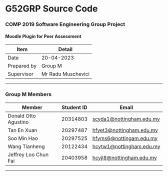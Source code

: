 # G52GRP Source Code

### COMP 2019 Software Engineering Group Project
#### Moodle Plugin for Peer Assessment

| Item        | Detail             |
| ----------- | ------------------ |
| Date        | 20-04-2023         |
| Prepared by | Group M            |
| Supervisor  | Mr Radu Muschevici |

---

### Group M Members
| Member                        | Student ID | Email                    |
| ----------------------------- | ---------- | ------------------------ |
| Donald Otto Agustino          | 20314803   | scyda1@nottingham.edu.my |
| Tan En Xuan                   | 20297487   | hfyet3@nottingham.edu.my |
| Soo Min Hao                   | 20297525   | hfyms6@nottingam.edu.my  |
| Wang Tianheng                 | 20122434   | hcytw1@nottingham.edu.my |
| Jeffrey Loo Chun Fai          | 20403958   | hcyjl8@nottingham.edu.my |

---

